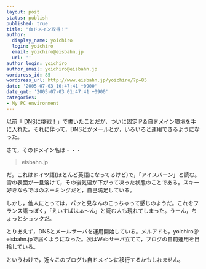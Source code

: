 ```yaml
---
layout: post
status: publish
published: true
title: "自ドメイン取得！"
author:
  display_name: yoichiro
  login: yoichiro
  email: yoichiro@eisbahn.jp
  url: ''
author_login: yoichiro
author_email: yoichiro@eisbahn.jp
wordpress_id: 85
wordpress_url: http://www.eisbahn.jp/yoichiro/?p=85
date: '2005-07-03 10:47:41 +0900'
date_gmt: '2005-07-03 01:47:41 +0900'
categories:
- My PC environment
---
```


以前「
[DNSに挑戦！](http://blog.so-net.ne.jp/yoichiro/2005-06-26)」で書いたことだが，ついに固定IP＆自ドメイン環境を手に入れた。それに伴って，DNSとかメールとか，いろいろと運用できるようになった。

さて，そのドメイン名は・・・

>eisbahn.jp


だ。これはドイツ語(ほとんど英語になってるけど)で，「アイスバーン」と読む。雪の表面が一旦溶けて，その後気温が下がって凍った状態のことである。スキー好きならではのネーミングだと，自己満足している。

しかし，他人にとっては，パッと見なんのこっちゃって感じのようだ。これをフランス語っぽく，「えいすばはぁ～ん」と読む人も現れてしまった。うーん，ちょっとショックだ。

とりあえず，DNSとメールサーバを運用開始している。メルアドも，yoichiro＠eisbahn.jpで届くようになった。次はWebサーバ立てて，ブログの自前運用を目指している。

というわけで，近々このブログも自ドメインに移行するかもしれません。
